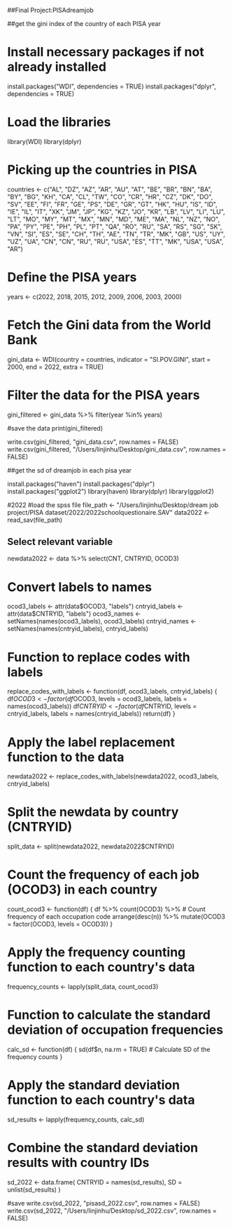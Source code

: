 ##Final Project:PISAdreamjob

##get the gini index of the country of each PISA year

# Install necessary packages if not already installed
install.packages("WDI", dependencies = TRUE)
install.packages("dplyr", dependencies = TRUE)

# Load the libraries
library(WDI)
library(dplyr)

# Picking up the countries in PISA
countries <- c("AL", "DZ", "AZ", "AR", "AU", "AT", "BE", "BR", "BN", "BA", 
               "BY", "BG", "KH", "CA", "CL", "TW", "CO", "CR", "HR", "CZ", 
               "DK", "DO", "SV", "EE", "FI", "FR", "GE", "PS", "DE", "GR", 
               "GT", "HK", "HU", "IS", "ID", "IE", "IL", "IT", "XK", "JM", 
               "JP", "KG", "KZ", "JO", "KR", "LB", "LV", "LI", "LU", "LT", 
               "MO", "MY", "MT", "MX", "MN", "MD", "ME", "MA", "NL", "NZ", 
               "NO", "PA", "PY", "PE", "PH", "PL", "PT", "QA", "RO", "RU", 
               "SA", "RS", "SG", "SK", "VN", "SI", "ES", "SE", "CH", "TH", 
               "AE", "TN", "TR", "MK", "GB", "US", "UY", "UZ", "UA", 
               "CN", "CN", "RU", "RU", "USA", "ES", "TT", "MK", "USA", "USA", "AR")

# Define the PISA years
years <- c(2022, 2018, 2015, 2012, 2009, 2006, 2003, 2000)

# Fetch the Gini data from the World Bank
gini_data <- WDI(country = countries, indicator = "SI.POV.GINI", start = 2000, end = 2022, extra = TRUE)

# Filter the data for the PISA years
gini_filtered <- gini_data %>% 
  filter(year %in% years)

#save the data
print(gini_filtered)

write.csv(gini_filtered, "gini_data.csv", row.names = FALSE)
write.csv(gini_filtered, "/Users/linjinhu/Desktop/gini_data.csv", row.names = FALSE)

##get the sd of dreamjob in each pisa year

install.packages("haven")
install.packages("dplyr")
install.packages("ggplot2")
library(haven)
library(dplyr)
library(ggplot2)

#2022
#load the spss file
file_path <- "/Users/linjinhu/Desktop/dream job project/PISA dataset/2022/2022schoolquestionaire.SAV"
data2022 <- read_sav(file_path)

## Select relevant variable
newdata2022 <- data %>% select(CNT, CNTRYID, OCOD3)

# Convert labels to names
ocod3_labels <- attr(data$OCOD3, "labels")
cntryid_labels <- attr(data$CNTRYID, "labels")
ocod3_names <- setNames(names(ocod3_labels), ocod3_labels)
cntryid_names <- setNames(names(cntryid_labels), cntryid_labels)

# Function to replace codes with labels
replace_codes_with_labels <- function(df, ocod3_labels, cntryid_labels) {
  df$OCOD3 <- factor(df$OCOD3, levels = ocod3_labels, labels = names(ocod3_labels))
  df$CNTRYID <- factor(df$CNTRYID, levels = cntryid_labels, labels = names(cntryid_labels))
  return(df)
}

# Apply the label replacement function to the data
newdata2022 <- replace_codes_with_labels(newdata2022, ocod3_labels, cntryid_labels)

# Split the newdata by country (CNTRYID)
split_data <- split(newdata2022, newdata2022$CNTRYID)

# Count the frequency of each job (OCOD3) in each country
count_ocod3 <- function(df) {
  df %>%
    count(OCOD3) %>%  # Count frequency of each occupation code
    arrange(desc(n)) %>%
    mutate(OCOD3 = factor(OCOD3, levels = OCOD3))
}

# Apply the frequency counting function to each country's data
frequency_counts <- lapply(split_data, count_ocod3)

# Function to calculate the standard deviation of occupation frequencies
calc_sd <- function(df) {
  sd(df$n, na.rm = TRUE)  # Calculate SD of the frequency counts
}

# Apply the standard deviation function to each country's data
sd_results <- lapply(frequency_counts, calc_sd)

# Combine the standard deviation results with country IDs
sd_2022 <- data.frame(
  CNTRYID = names(sd_results),
  SD = unlist(sd_results)
)


#save
write.csv(sd_2022, "pisasd_2022.csv", row.names = FALSE)
write.csv(sd_2022, "/Users/linjinhu/Desktop/sd_2022.csv", row.names = FALSE)

